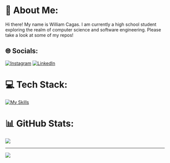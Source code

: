 # 💫 About Me:
Hi there! My name is William Cagas. I am currently a high school student exploring the realm of computer science and software engineering. Please take a look at some of my repos!

## 🌐 Socials:
[![Instagram](https://img.shields.io/badge/Instagram-%23E4405F.svg?logo=Instagram&logoColor=white)](https://instagram.com/williamcagas) [![LinkedIn](https://img.shields.io/badge/LinkedIn-%230077B5.svg?logo=linkedin&logoColor=white)](https://linkedin.com/in/william-cagas) 

# 💻 Tech Stack:
[![My Skills](https://skillicons.dev/icons?i=python,java,js,html,css,ts,tailwind,firebase,lua)](https://skillicons.dev)

# 📊 GitHub Stats:
![](https://github-readme-stats.vercel.app/api/top-langs/?username=willcagas&theme=dark&hide_border=false&include_all_commits=false&count_private=false&layout=compact)

---
[![](https://visitcount.itsvg.in/api?id=willcagas&icon=0&color=0)](https://visitcount.itsvg.in)

<!-- Proudly created with GPRM ( https://gprm.itsvg.in ) -->
